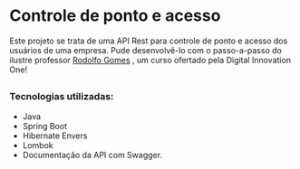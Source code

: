 # Controle de ponto e acesso

Este projeto se trata de uma API Rest para controle de ponto e acesso dos usuários de uma empresa. 
Pude desenvolvê-lo com o passo-a-passo do ilustre professor <a href="https://github.com/rodolfogomes">Rodolfo Gomes</a> , um curso ofertado pela Digital Innovation One!

##
### Tecnologias utilizadas:
* Java
* Spring Boot
* Hibernate Envers
* Lombok
* Documentação da API com Swagger.

